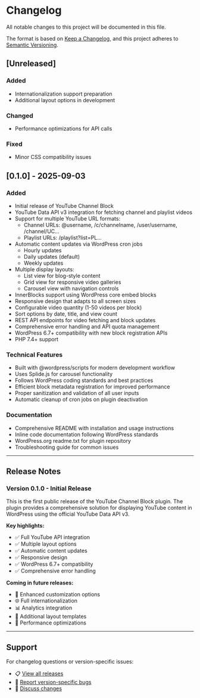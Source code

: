 # Changelog

All notable changes to this project will be documented in this file.

The format is based on [Keep a Changelog](https://keepachangelog.com/en/1.0.0/),
and this project adheres to [Semantic Versioning](https://semver.org/spec/v2.0.0.html).

## [Unreleased]

### Added
- Internationalization support preparation
- Additional layout options in development

### Changed
- Performance optimizations for API calls

### Fixed
- Minor CSS compatibility issues

## [0.1.0] - 2025-09-03

### Added
- Initial release of YouTube Channel Block
- YouTube Data API v3 integration for fetching channel and playlist videos
- Support for multiple YouTube URL formats:
  - Channel URLs: @username, /c/channelname, /user/username, /channel/UC...
  - Playlist URLs: /playlist?list=PL...
- Automatic content updates via WordPress cron jobs
  - Hourly updates
  - Daily updates (default)
  - Weekly updates
- Multiple display layouts:
  - List view for blog-style content
  - Grid view for responsive video galleries
  - Carousel view with navigation controls
- InnerBlocks support using WordPress core embed blocks
- Responsive design that adapts to all screen sizes
- Configurable video quantity (1-50 videos per block)
- Sort options by date, title, and view count
- REST API endpoints for video fetching and block updates
- Comprehensive error handling and API quota management
- WordPress 6.7+ compatibility with new block registration APIs
- PHP 7.4+ support

### Technical Features
- Built with @wordpress/scripts for modern development workflow
- Uses Splide.js for carousel functionality
- Follows WordPress coding standards and best practices
- Efficient block metadata registration for improved performance
- Proper sanitization and validation of all user inputs
- Automatic cleanup of cron jobs on plugin deactivation

### Documentation
- Comprehensive README with installation and usage instructions
- Inline code documentation following WordPress standards
- WordPress.org readme.txt for plugin repository
- Troubleshooting guide for common issues

---

## Release Notes

### Version 0.1.0 - Initial Release

This is the first public release of the YouTube Channel Block plugin. The plugin provides a comprehensive solution for displaying YouTube content in WordPress using the official YouTube Data API v3.

**Key highlights:**
- ✅ Full YouTube API integration
- ✅ Multiple layout options
- ✅ Automatic content updates
- ✅ Responsive design
- ✅ WordPress 6.7+ compatibility
- ✅ Comprehensive error handling

**Coming in future releases:**
- 🔄 Enhanced customization options
- 🌐 Full internationalization
- 📊 Analytics integration
- 🎨 Additional layout templates
- 🔧 Performance optimizations

---

## Support

For changelog questions or version-specific issues:
- 📋 [View all releases](https://github.com/tomfinley/youtube-channel-block/releases)
- 🐛 [Report version-specific bugs](https://github.com/tomfinley/youtube-channel-block/issues)
- 💬 [Discuss changes](https://github.com/tomfinley/youtube-channel-block/discussions)
